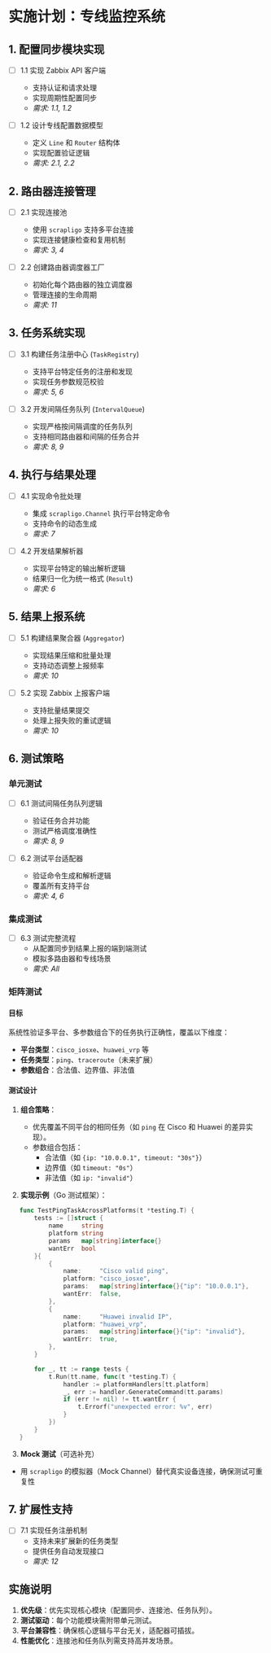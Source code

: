 # 实施计划：专线监控系统

## 1. 配置同步模块实现
- [ ] 1.1 实现 Zabbix API 客户端
  - 支持认证和请求处理
  - 实现周期性配置同步
  - _需求: 1.1, 1.2_

- [ ] 1.2 设计专线配置数据模型
  - 定义 `Line` 和 `Router` 结构体
  - 实现配置验证逻辑
  - _需求: 2.1, 2.2_

## 2. 路由器连接管理
- [ ] 2.1 实现连接池
  - 使用 `scrapligo` 支持多平台连接
  - 实现连接健康检查和复用机制
  - _需求: 3, 4_

- [ ] 2.2 创建路由器调度器工厂
  - 初始化每个路由器的独立调度器
  - 管理连接的生命周期
  - _需求: 11_

## 3. 任务系统实现
- [ ] 3.1 构建任务注册中心 (`TaskRegistry`)
  - 支持平台特定任务的注册和发现
  - 实现任务参数规范校验
  - _需求: 5, 6_

- [ ] 3.2 开发间隔任务队列 (`IntervalQueue`)
  - 实现严格按间隔调度的任务队列
  - 支持相同路由器和间隔的任务合并
  - _需求: 8, 9_

## 4. 执行与结果处理
- [ ] 4.1 实现命令批处理
  - 集成 `scrapligo.Channel` 执行平台特定命令
  - 支持命令的动态生成
  - _需求: 7_

- [ ] 4.2 开发结果解析器
  - 实现平台特定的输出解析逻辑
  - 结果归一化为统一格式 (`Result`)
  - _需求: 6_

## 5. 结果上报系统
- [ ] 5.1 构建结果聚合器 (`Aggregator`)
  - 实现结果压缩和批量处理
  - 支持动态调整上报频率
  - _需求: 10_

- [ ] 5.2 实现 Zabbix 上报客户端
  - 支持批量结果提交
  - 处理上报失败的重试逻辑
  - _需求: 10_

## 6. 测试策略
### 单元测试
- [ ] 6.1 测试间隔任务队列逻辑
  - 验证任务合并功能
  - 测试严格调度准确性
  - _需求: 8, 9_

- [ ] 6.2 测试平台适配器
  - 验证命令生成和解析逻辑
  - 覆盖所有支持平台
  - _需求: 4, 6_

### 集成测试
- [ ] 6.3 测试完整流程
  - 从配置同步到结果上报的端到端测试
  - 模拟多路由器和专线场景
  - _需求: All_

### 矩阵测试
#### 目标
系统性验证多平台、多参数组合下的任务执行正确性，覆盖以下维度：
- **平台类型**：`cisco_iosxe`、`huawei_vrp` 等
- **任务类型**：`ping`、`traceroute`（未来扩展）
- **参数组合**：合法值、边界值、非法值

#### 测试设计
1. **组合策略**：
   - 优先覆盖不同平台的相同任务（如 `ping` 在 Cisco 和 Huawei 的差异实现）。
   - 参数组合包括：
     - 合法值（如 `{ip: "10.0.0.1", timeout: "30s"}`）
     - 边界值（如 `timeout: "0s"`）
     - 非法值（如 `ip: "invalid"`）

2. **实现示例**（Go 测试框架）：
```go
   func TestPingTaskAcrossPlatforms(t *testing.T) {
       tests := []struct {
           name     string
           platform string
           params   map[string]interface{}
           wantErr  bool
       }{
           {
               name:     "Cisco valid ping",
               platform: "cisco_iosxe",
               params:   map[string]interface{}{"ip": "10.0.0.1"},
               wantErr:  false,
           },
           {
               name:     "Huawei invalid IP",
               platform: "huawei_vrp",
               params:   map[string]interface{}{"ip": "invalid"},
               wantErr:  true,
           },
       }

       for _, tt := range tests {
           t.Run(tt.name, func(t *testing.T) {
               handler := platformHandlers[tt.platform]
               _, err := handler.GenerateCommand(tt.params)
               if (err != nil) != tt.wantErr {
                   t.Errorf("unexpected error: %v", err)
               }
           })
       }
   }
```
3. **Mock 测试**（可选补充）
- 用 `scrapligo` 的模拟器（Mock Channel）替代真实设备连接，确保测试可重复性

## 7. 扩展性支持
- [ ] 7.1 实现任务注册机制
  - 支持未来扩展新的任务类型
  - 提供任务自动发现接口
  - _需求: 12_

## 实施说明
1. **优先级**：优先实现核心模块（配置同步、连接池、任务队列）。
2. **测试驱动**：每个功能模块需附带单元测试。
3. **平台兼容性**：确保核心逻辑与平台无关，适配器可插拔。
4. **性能优化**：连接池和任务队列需支持高并发场景。
